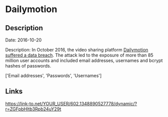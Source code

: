 # Dailymotion

## Description

Date: 2016-10-20

Description:
In October 2016, the video sharing platform <a href="http://thehackernews.com/2016/12/dailymotion-video-hacked.html" target="_blank" rel="noopener">Dailymotion suffered a data breach</a>. The attack led to the exposure of more than 85 million user accounts and included email addresses, usernames and bcrypt hashes of passwords.


['Email addresses', 'Passwords', 'Usernames']

## Links

https://link-to.net/YOUR_USER/602.1348890527778/dynamic/?r=ZGFpbHltb3Rpb24uY29t